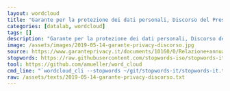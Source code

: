 ```yaml
---
layout: wordcloud
title: "Garante per la protezione dei dati personali, Discorso del Presidente, 7 maggio 2019"
categories: [datalab, wordcloud]
tags: []
description: "Garante per la protezione dei dati personali, Discorso del Presidente, 7 maggio 2019"
image: /assets/images/2019-05-14-garante-privacy-discorso.jpg
source: https://www.garanteprivacy.it/documents/10160/0/Relazione+annuale+2018+-+Discorso+del+Presidente.pdf/2e36e268-41b9-7767-605b-327b2f229e03?version=1.2
stopwords: https://raw.githubusercontent.com/stopwords-iso/stopwords-it/master/stopwords-it.txt
tool: https://github.com/amueller/word_cloud
cmd_line: "`wordcloud_cli --stopwords ~/git/stopwords-it/stopwords-it.txt --imagefile 2019-05-14-garante-privacy-discorso.jpg --background black --width 1080 --height 1350 < 2019-05-14-garante-privacy-discorso.txt`"
raw: /assets/texts/2019-05-14-garante-privacy-discorso.txt
---
```

